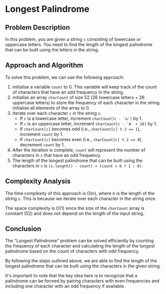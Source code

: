 # Longest Palindrome

## Problem Description

In this problem, you are given a string `s` consisting of lowercase or uppercase letters. You need to find the length of the longest palindrome that can be built using the letters in the string.

## Approach and Algorithm

To solve this problem, we can use the following approach:

1. initialise a variable `count` to 0. This variable will keep track of the count of characters that have an odd frequency in the string.
2. initialise an array `charCount` of size 52 (26 lowercase letters + 26 uppercase letters) to store the frequency of each character in the string. initialise all elements of the array to 0.
3. Iterate over each character `c` in the string `s`.
     - If `c` is a lowercase letter, increment `charCount[c - 'a']` by 1.
     - If `c` is an uppercase letter, increment `charCount[c - 'A' + 26]` by 1.
     - If `charCount[c]` becomes odd (i.e., `charCount[c] % 2 == 1`), increment `count` by 1.
     - If `charCount[c]` becomes even (i.e., `charCount[c] % 2 == 0`), decrement `count` by 1.
4. After the iteration is complete, `count` will represent the number of characters in `s` that have an odd frequency.
5. The length of the longest palindrome that can be built using the characters in `s` is `(s.length() - count) + (count > 0 ? 1 : 0)`.

## Complexity Analysis

The time complexity of this approach is O(n), where n is the length of the string `s`. This is because we iterate over each character in the string once.

The space complexity is O(1) since the size of the `charCount` array is constant (52) and does not depend on the length of the input string.

## Conclusion

The "Longest Palindrome" problem can be solved efficiently by counting the frequency of each character and calculating the length of the longest palindrome based on the count of characters with odd frequency.

By following the steps outlined above, we are able to find the length of the longest palindrome that can be built using the characters in the given string.

It's important to note that the key idea here is to recognize that a palindrome can be formed by pairing characters with even frequencies and including one character with an odd frequency if available.

